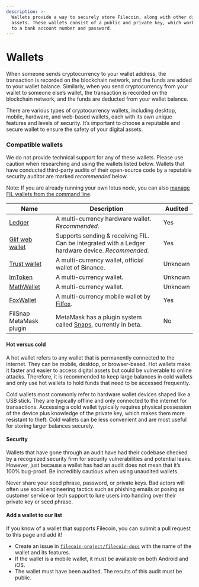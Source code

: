 ```yaml
---
description: >-
  Wallets provide a way to securely store Filecoin, along with other digital
  assets. These wallets consist of a public and private key, which work similar
  to a bank account number and password.
---
```


# Wallets

When someone sends cryptocurrency to your wallet address, the transaction is recorded on the blockchain network, and the funds are added to your wallet balance. Similarly, when you send cryptocurrency from your wallet to someone else’s wallet, the transaction is recorded on the blockchain network, and the funds are deducted from your wallet balance.

There are various types of cryptocurrency wallets, including desktop, mobile, hardware, and web-based wallets, each with its own unique features and levels of security. It’s important to choose a reputable and secure wallet to ensure the safety of your digital assets.

### Compatible wallets

We do not provide technical support for any of these wallets. Please use caution when researching and using the wallets listed below. Wallets that have conducted third-party audits of their open-source code by a reputable security auditor are marked _recommended_ below.

Note: If you are already running your own lotus node, you can also [manage FIL wallets from the command line](https://lotus.filecoin.io/lotus/manage/manage-fil/).

| Name                                                                                           | Description                                                                                                           | Audited |
| ---------------------------------------------------------------------------------------------- | --------------------------------------------------------------------------------------------------------------------- | ------- |
| [Ledger](https://support.ledger.com/hc/en-us/articles/4402721277329-Filecoin-FIL?support=true) | A multi-currency hardware wallet. _Recommended._                                                                      | Yes     |
| [Glif web wallet](https://wallet.glif.io)                                                      | Supports sending & receiving FIL. Can be integrated with a Ledger hardware device. _Recommended._                     | Yes     |
| [Trust wallet](https://trustwallet.com/)                                                       | A multi-currency wallet, official wallet of Binance.                                                                  | Unknown |
| [ImToken](https://token.im/)                                                                   | A multi-currency wallet.                                                                                              | Unknown |
| [MathWallet](https://mathwallet.org/en-us/)                                                    | A multi-currency wallet.                                                                                              | Unknown |
| [FoxWallet](https://foxwallet.com/)                                                            | A multi-currency mobile wallet by [Filfox](https://filfox.info/en).                                                   | Yes     |
| FilSnap MetaMask plugin                                                                        | MetaMask has a plugin system called [Snaps](https://github.com/MetaMask/metamask-snaps-beta/wiki), currently in beta. | No      |

#### Hot versus cold

A hot wallet refers to any wallet that is permanently connected to the internet. They can be mobile, desktop, or browser-based. Hot wallets make it faster and easier to access digital assets but could be vulnerable to online attacks. Therefore, it is recommended to keep large balances in cold wallets and only use hot wallets to hold funds that need to be accessed frequently.

Cold wallets most commonly refer to hardware wallet devices shaped like a USB stick. They are typically offline and only connected to the internet for transactions. Accessing a cold wallet typically requires physical possession of the device plus knowledge of the private key, which makes them more resistant to theft. Cold wallets can be less convenient and are most useful for storing larger balances securely.

#### Security

Wallets that have gone through an audit have had their codebase checked by a recognized security firm for security vulnerabilities and potential leaks. However, just because a wallet has had an audit does not mean that it’s 100% bug-proof. Be incredibly cautious when using unaudited wallets.

Never share your seed phrase, password, or private keys. Bad actors will often use social engineering tactics such as phishing emails or posing as customer service or tech support to lure users into handing over their private key or seed phrase.

#### Add a wallet to our list

If you know of a wallet that supports Filecoin, you can submit a pull request to this page and add it!

* Create an issue in [`filecoin-project/filecoin-docs`](https://github.com/filecoin-project/filecoin-docs) with the name of the wallet and its features.
* If the wallet is a mobile wallet, it must be available on both Android and iOS.
* The wallet must have been audited. The results of this audit must be public.
